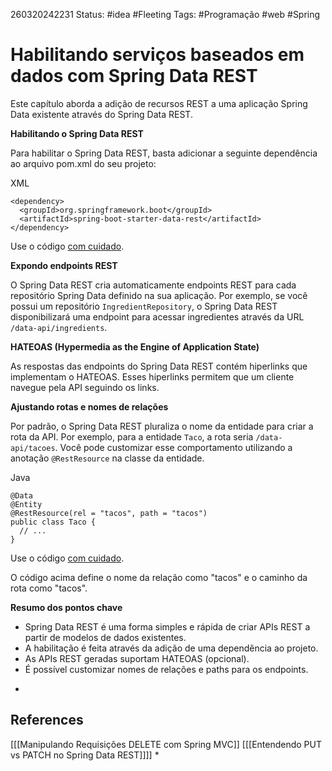260320242231
Status: #idea #Fleeting 
Tags: #Programação #web #Spring 
# Habilitando serviços baseados em dados com Spring Data REST
Este capítulo aborda a adição de recursos REST a uma aplicação Spring Data existente através do Spring Data REST.

**Habilitando o Spring Data REST**

Para habilitar o Spring Data REST, basta adicionar a seguinte dependência ao arquivo pom.xml do seu projeto:

XML

```
<dependency>
  <groupId>org.springframework.boot</groupId>
  <artifactId>spring-boot-starter-data-rest</artifactId>
</dependency>
```

Use o código [com cuidado](https://gemini.google.com/faq#coding).

**Expondo endpoints REST**

O Spring Data REST cria automaticamente endpoints REST para cada repositório Spring Data definido na sua aplicação. Por exemplo, se você possui um repositório `IngredientRepository`, o Spring Data REST disponibilizará uma endpoint para acessar ingredientes através da URL `/data-api/ingredients`.

**HATEOAS (Hypermedia as the Engine of Application State)**

As respostas das endpoints do Spring Data REST contém hiperlinks que implementam o HATEOAS. Esses hiperlinks permitem que um cliente navegue pela API seguindo os links.

**Ajustando rotas e nomes de relações**

Por padrão, o Spring Data REST pluraliza o nome da entidade para criar a rota da API. Por exemplo, para a entidade `Taco`, a rota seria `/data-api/tacoes`. Você pode customizar esse comportamento utilizando a anotação `@RestResource` na classe da entidade.

Java

```
@Data
@Entity
@RestResource(rel = "tacos", path = "tacos")
public class Taco {
  // ...
}
```

Use o código [com cuidado](https://gemini.google.com/faq#coding).

O código acima define o nome da relação como "tacos" e o caminho da rota como "tacos".

**Resumo dos pontos chave**

- Spring Data REST é uma forma simples e rápida de criar APIs REST a partir de modelos de dados existentes.
- A habilitação é feita através da adição de uma dependência ao projeto.
- As APIs REST geradas suportam HATEOAS (opcional).
- É possível customizar nomes de relações e paths para os endpoints.
*
## References
[[[Manipulando Requisições DELETE com Spring MVC]]
[[[Entendendo PUT vs PATCH no Spring Data REST]]]]
*
